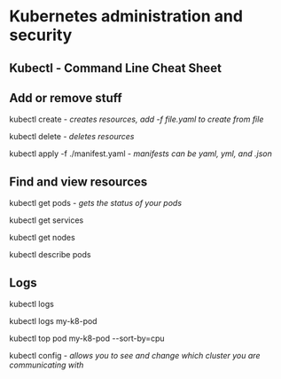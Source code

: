 # Kubernetes administration and security

## Kubectl - Command Line Cheat Sheet

## Add or remove stuff
kubectl create - *creates resources, add -f file.yaml to create from file*

kubectl delete - *deletes resources*

kubectl apply -f ./manifest.yaml - *manifests can be yaml, yml, and .json*

## Find and view resources
kubectl get pods - *gets the status of your pods*

kubectl get services 

kubectl get nodes

kubectl describe pods

## Logs
kubectl logs 

kubectl logs my-k8-pod

kubectl top pod my-k8-pod --sort-by=cpu


kubectl config - *allows you to see and change which cluster you are communicating with*

